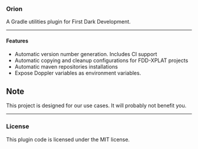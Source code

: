 ### Orion

A Gradle utilities plugin for First Dark Development.

***

#### Features

* Automatic version number generation. Includes CI support
* Automatic copying and cleanup configurations for FDD-XPLAT projects
* Automatic maven repositories installations
* Expose Doppler variables as environment variables.


## Note

This project is designed for our use cases. It will probably not benefit you.


***

### License

This plugin code is licensed under the MIT license.